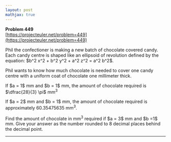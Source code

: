```yaml
---
layout: post
mathjax: true
---
```

**Problem 449**  
[https://projecteuler.net/problem=449](https://projecteuler.net/problem=449)

<p>Phil the confectioner is making a new batch of chocolate covered candy. Each candy centre is shaped like an ellipsoid of revolution defined by the equation:
$b^2 x^2 + b^2 y^2 + a^2 z^2 = a^2 b^2$.</p>

<p>Phil wants to know how much chocolate is needed to cover one candy centre with a uniform coat of chocolate one millimeter thick.
</p>

<p>If $a = 1$ mm and $b = 1$ mm, the amount of chocolate required is $\dfrac{28}{3} \pi$ mm<sup>3</sup></p>

<p>If $a = 2$ mm and $b = 1$ mm, the amount of chocolate required is approximately 60.35475635 mm<sup>3</sup>.</p>

<p>Find the amount of chocolate in mm<sup>3</sup> required if $a = 3$ mm and $b  =1$ mm. Give your answer as the number rounded to 8 decimal places behind the decimal point.</p>
 
---

